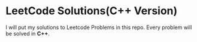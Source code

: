 # LeetCode Solutions(C++ Version)
I will put my solutions to Leetcode Problems in this repo. Every problem will be solved in <b>C++</b>.
